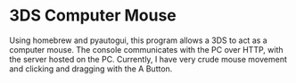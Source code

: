 # 3DS Computer Mouse

Using homebrew and pyautogui, this program allows a 3DS to act as a computer mouse. The console communicates with the PC over HTTP, with the server hosted on the PC.
Currently, I have very crude mouse movement and clicking and dragging with the A Button.